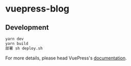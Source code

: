 # vuepress-blog

> 

## Development

```bash
yarn dev
yarn build
部署 sh deploy.sh
```

For more details, please head VuePress's [documentation](https://v1.vuepress.vuejs.org/).

